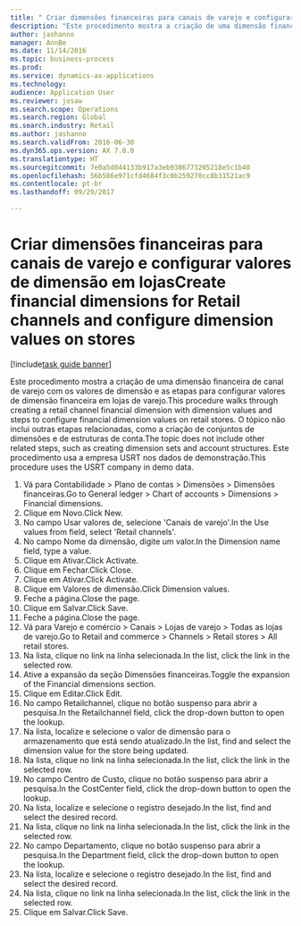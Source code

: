 ```yaml
--- 
title: " Criar dimensões financeiras para canais de varejo e configurar valores de dimensão em lojas"
description: "Este procedimento mostra a criação de uma dimensão financeira de canal de varejo com os valores de dimensão e as etapas para configurar valores de dimensão financeira em lojas de varejo."
author: jashanno
manager: AnnBe
ms.date: 11/14/2016
ms.topic: business-process
ms.prod: 
ms.service: dynamics-ax-applications
ms.technology: 
audience: Application User
ms.reviewer: josaw
ms.search.scope: Operations
ms.search.region: Global
ms.search.industry: Retail
ms.author: jashanno
ms.search.validFrom: 2016-06-30
ms.dyn365.ops.version: AX 7.0.0
ms.translationtype: HT
ms.sourcegitcommit: 7e0a5d044133b917a3eb9386773205218e5c1b40
ms.openlocfilehash: 56b586e971cfd4684f3c0b259270cc8b31521ac9
ms.contentlocale: pt-br
ms.lasthandoff: 09/29/2017

---
```

# <a name="create-financial-dimensions-for-retail-channels-and-configure-dimension-values-on-stores"></a><span data-ttu-id="09aa6-103"> Criar dimensões financeiras para canais de varejo e configurar valores de dimensão em lojas</span><span class="sxs-lookup"><span data-stu-id="09aa6-103">Create financial dimensions for Retail channels and configure dimension values on stores</span></span>

[!include[task guide banner](../includes/task-guide-banner.md)]

<span data-ttu-id="09aa6-104">Este procedimento mostra a criação de uma dimensão financeira de canal de varejo com os valores de dimensão e as etapas para configurar valores de dimensão financeira em lojas de varejo.</span><span class="sxs-lookup"><span data-stu-id="09aa6-104">This procedure walks through creating a retail channel financial dimension with dimension values and steps to configure financial dimension values on retail stores.</span></span> <span data-ttu-id="09aa6-105">O tópico não inclui outras etapas relacionadas, como a criação de conjuntos de dimensões e de estruturas de conta.</span><span class="sxs-lookup"><span data-stu-id="09aa6-105">The topic does not include other related steps, such as creating dimension sets and account structures.</span></span> <span data-ttu-id="09aa6-106">Este procedimento usa a empresa USRT nos dados de demonstração.</span><span class="sxs-lookup"><span data-stu-id="09aa6-106">This procedure uses the USRT company in demo data.</span></span>

1. <span data-ttu-id="09aa6-107">Vá para Contabilidade > Plano de contas > Dimensões > Dimensões financeiras.</span><span class="sxs-lookup"><span data-stu-id="09aa6-107">Go to General ledger > Chart of accounts > Dimensions > Financial dimensions.</span></span>
2. <span data-ttu-id="09aa6-108">Clique em Novo.</span><span class="sxs-lookup"><span data-stu-id="09aa6-108">Click New.</span></span>
3. <span data-ttu-id="09aa6-109">No campo Usar valores de, selecione 'Canais de varejo'.</span><span class="sxs-lookup"><span data-stu-id="09aa6-109">In the Use values from field, select 'Retail channels'.</span></span>
4. <span data-ttu-id="09aa6-110">No campo Nome da dimensão, digite um valor.</span><span class="sxs-lookup"><span data-stu-id="09aa6-110">In the Dimension name field, type a value.</span></span>
5. <span data-ttu-id="09aa6-111">Clique em Ativar.</span><span class="sxs-lookup"><span data-stu-id="09aa6-111">Click Activate.</span></span>
6. <span data-ttu-id="09aa6-112">Clique em Fechar.</span><span class="sxs-lookup"><span data-stu-id="09aa6-112">Click Close.</span></span>
7. <span data-ttu-id="09aa6-113">Clique em Ativar.</span><span class="sxs-lookup"><span data-stu-id="09aa6-113">Click Activate.</span></span>
8. <span data-ttu-id="09aa6-114">Clique em Valores de dimensão.</span><span class="sxs-lookup"><span data-stu-id="09aa6-114">Click Dimension values.</span></span>
9. <span data-ttu-id="09aa6-115">Feche a página.</span><span class="sxs-lookup"><span data-stu-id="09aa6-115">Close the page.</span></span>
10. <span data-ttu-id="09aa6-116">Clique em Salvar.</span><span class="sxs-lookup"><span data-stu-id="09aa6-116">Click Save.</span></span>
11. <span data-ttu-id="09aa6-117">Feche a página.</span><span class="sxs-lookup"><span data-stu-id="09aa6-117">Close the page.</span></span>
12. <span data-ttu-id="09aa6-118">Vá para Varejo e comércio > Canais > Lojas de varejo > Todas as lojas de varejo.</span><span class="sxs-lookup"><span data-stu-id="09aa6-118">Go to Retail and commerce > Channels > Retail stores > All retail stores.</span></span>
13. <span data-ttu-id="09aa6-119">Na lista, clique no link na linha selecionada.</span><span class="sxs-lookup"><span data-stu-id="09aa6-119">In the list, click the link in the selected row.</span></span>
14. <span data-ttu-id="09aa6-120">Ative a expansão da seção Dimensões financeiras.</span><span class="sxs-lookup"><span data-stu-id="09aa6-120">Toggle the expansion of the Financial dimensions section.</span></span>
15. <span data-ttu-id="09aa6-121">Clique em Editar.</span><span class="sxs-lookup"><span data-stu-id="09aa6-121">Click Edit.</span></span>
16. <span data-ttu-id="09aa6-122">No campo Retailchannel, clique no botão suspenso para abrir a pesquisa.</span><span class="sxs-lookup"><span data-stu-id="09aa6-122">In the Retailchannel field, click the drop-down button to open the lookup.</span></span>
17. <span data-ttu-id="09aa6-123">Na lista, localize e selecione o valor de dimensão para o armazenamento que está sendo atualizado.</span><span class="sxs-lookup"><span data-stu-id="09aa6-123">In the list, find and select the dimension value for the store being updated.</span></span>
18. <span data-ttu-id="09aa6-124">Na lista, clique no link na linha selecionada.</span><span class="sxs-lookup"><span data-stu-id="09aa6-124">In the list, click the link in the selected row.</span></span>
19. <span data-ttu-id="09aa6-125">No campo Centro de Custo, clique no botão suspenso para abrir a pesquisa.</span><span class="sxs-lookup"><span data-stu-id="09aa6-125">In the CostCenter field, click the drop-down button to open the lookup.</span></span>
20. <span data-ttu-id="09aa6-126">Na lista, localize e selecione o registro desejado.</span><span class="sxs-lookup"><span data-stu-id="09aa6-126">In the list, find and select the desired record.</span></span>
21. <span data-ttu-id="09aa6-127">Na lista, clique no link na linha selecionada.</span><span class="sxs-lookup"><span data-stu-id="09aa6-127">In the list, click the link in the selected row.</span></span>
22. <span data-ttu-id="09aa6-128">No campo Departamento, clique no botão suspenso para abrir a pesquisa.</span><span class="sxs-lookup"><span data-stu-id="09aa6-128">In the Department field, click the drop-down button to open the lookup.</span></span>
23. <span data-ttu-id="09aa6-129">Na lista, localize e selecione o registro desejado.</span><span class="sxs-lookup"><span data-stu-id="09aa6-129">In the list, find and select the desired record.</span></span>
24. <span data-ttu-id="09aa6-130">Na lista, clique no link na linha selecionada.</span><span class="sxs-lookup"><span data-stu-id="09aa6-130">In the list, click the link in the selected row.</span></span>
25. <span data-ttu-id="09aa6-131">Clique em Salvar.</span><span class="sxs-lookup"><span data-stu-id="09aa6-131">Click Save.</span></span>


